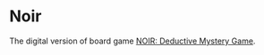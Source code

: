 # Noir

The digital version of board game [NOIR: Deductive Mystery Game](https://boardgamegeek.com/boardgame/102148/noir-deductive-mystery-game).
